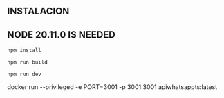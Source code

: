 ## INSTALACION
## NODE 20.11.0 IS NEEDED

```
npm install

npm run build

npm run dev
```

docker run --privileged -e PORT=3001 -p 3001:3001 apiwhatsappts:latest
